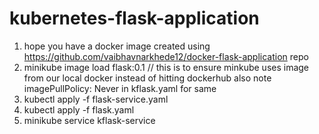 # kubernetes-flask-application

1. hope you have a docker image created using https://github.com/vaibhavnarkhede12/docker-flask-application repo
2. minikube image load flask:0.1   // this is to ensure minkube uses image from our local docker instead of hitting dockerhub also note imagePullPolicy: Never in kflask.yaml for same 
3. kubectl apply -f flask-service.yaml
4. kubectl apply -f flask.yaml
5. minikube service kflask-service
